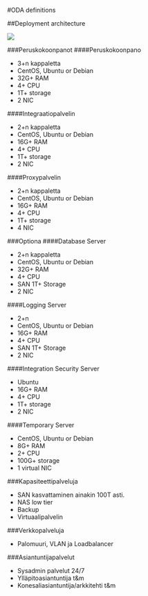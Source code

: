 #ODA definitions

##Deployment architecture

![](http://www.plantuml.com/plantuml/proxy?src=https://raw.githubusercontent.com/omahoito/definitions/master/deployment.md?15) <!--- This generates a picture based on deployment.MD. To change the counter in the url above, i.e. deployment.MD?13 -> deployment.MD?14 --->

###Peruskokoonpanot
####Peruskokoonpano 
- 3+n kappaletta
- CentOS, Ubuntu or Debian
- 32G+ RAM
- 4+ CPU
- 1T+ storage
- 2 NIC

####Integraatiopalvelin
- 2+n kappaletta
- CentOS, Ubuntu or Debian
- 16G+ RAM
- 4+ CPU
- 1T+ storage
- 2 NIC

####Proxypalvelin
- 2+n kappaletta
- CentOS, Ubuntu or Debian
- 16G+ RAM
- 4+ CPU
- 1T+ storage
- 4 NIC

###Optiona 
####Database Server 
- 2+n kappaletta
- CentOS, Ubuntu or Debian
- 32G+ RAM
- 4+ CPU
- SAN 1T+ Storage
- 2 NIC

####Logging Server 
- 2+n
- CentOS, Ubuntu or Debian
- 16G+ RAM
- 4+ CPU
- SAN 1T+ Storage
- 2 NIC

####Integration Security Server
- Ubuntu
- 16G+ RAM
- 4+ CPU
- 1T+ storage
- 2 NIC

####Temporary Server 
- CentOS, Ubuntu or Debian
- 8G+ RAM
- 2+ CPU
- 100G+ storage
- 1 virtual NIC

###Kapasiteettipalveluja
- SAN kasvattaminen ainakin 100T asti.
- NAS low tier 
- Backup
- Virtuaalipalvelin

###Verkkopalveluja
- Palomuuri, VLAN ja Loadbalancer

###Asiantuntijapalvelut
- Sysadmin palvelut 24/7
- Ylläpitoasiantuntija t&m
- Konesaliasiantuntija/arkkitehti t&m
